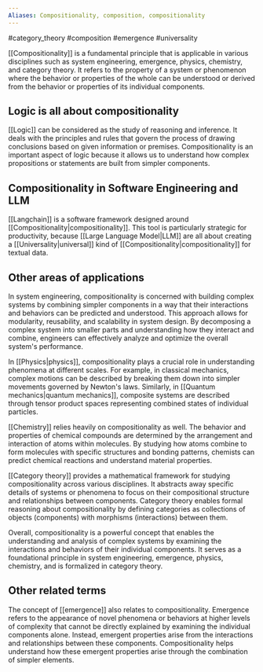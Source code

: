 ```yaml
---
Aliases: Compositionality, composition, compositionality
---
```

#category_theory #composition #emergence #universality

[[Compositionality]] is a fundamental principle that is applicable in various disciplines such as system engineering, emergence, physics, chemistry, and category theory. It refers to the property of a system or phenomenon where the behavior or properties of the whole can be understood or derived from the behavior or properties of its individual components.
## Logic is all about compositionality

[[Logic]] can be considered as the study of reasoning and inference. It deals with the principles and rules that govern the process of drawing conclusions based on given information or premises. Compositionality is an important aspect of logic because it allows us to understand how complex propositions or statements are built from simpler components.


## Compositionality in Software Engineering and LLM
[[Langchain]] is a software framework designed around [[Compositionality|compositionality]]. This tool is particularly strategic for productivity, because [[Large Language Model|LLM]] are all about creating a [[Universality|universal]] kind of [[Compositionality|compositionality]] for textual data. 

## Other areas of applications

In system engineering, compositionality is concerned with building complex systems by combining simpler components in a way that their interactions and behaviors can be predicted and understood. This approach allows for modularity, reusability, and scalability in system design. By decomposing a complex system into smaller parts and understanding how they interact and combine, engineers can effectively analyze and optimize the overall system's performance.

In [[Physics|physics]], compositionality plays a crucial role in understanding phenomena at different scales. For example, in classical mechanics, complex motions can be described by breaking them down into simpler movements governed by Newton's laws. Similarly, in [[Quantum mechanics|quantum mechanics]], composite systems are described through tensor product spaces representing combined states of individual particles.

[[Chemistry]] relies heavily on compositionality as well. The behavior and properties of chemical compounds are determined by the arrangement and interaction of atoms within molecules. By studying how atoms combine to form molecules with specific structures and bonding patterns, chemists can predict chemical reactions and understand material properties.

[[Category theory]] provides a mathematical framework for studying compositionality across various disciplines. It abstracts away specific details of systems or phenomena to focus on their compositional structure and relationships between components. Category theory enables formal reasoning about compositionality by defining categories as collections of objects (components) with morphisms (interactions) between them.

Overall, compositionality is a powerful concept that enables the understanding and analysis of complex systems by examining the interactions and behaviors of their individual components. It serves as a foundational principle in system engineering, emergence, physics, chemistry, and is formalized in category theory.

## Other related terms
The concept of [[emergence]] also relates to compositionality. Emergence refers to the appearance of novel phenomena or behaviors at higher levels of complexity that cannot be directly explained by examining the individual components alone. Instead, emergent properties arise from the interactions and relationships between these components. Compositionality helps understand how these emergent properties arise through the combination of simpler elements.